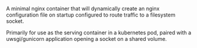 A minimal nginx container that will dynamically create an nginx configuration file on startup configured to route traffic to a filesystem socket.

Primarily for use as the serving container in a kubernetes pod, paired with a uwsgi/gunicorn application opening a socket on a shared volume.
